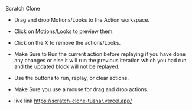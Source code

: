 Scratch Clone 
- Drag and drop Motions/Looks  to the  Action  workspace.
- Click on Motions/Looks to preview them.
- Click on the X  to remove the actions/Looks.
- Make Sure to Run the current action before replaying if you have done any changes or else it will run the previous iteration which you had run and the updated block will not be replayed.
- Use the buttons to run, replay, or clear actions.
- Make Sure you use a mouse for drag and drop actions.

- live link https://scratch-clone-tushar.vercel.app/
